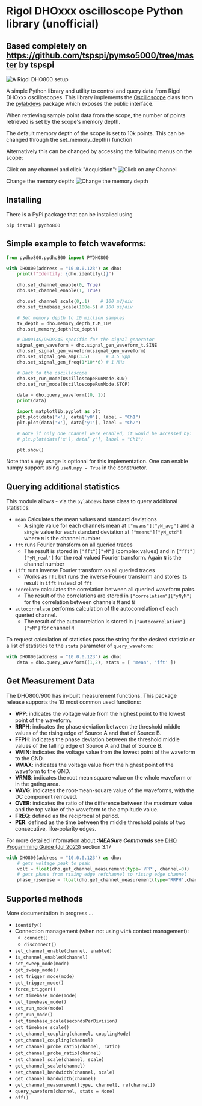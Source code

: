 # Rigol DHOxxx oscilloscope Python library (unofficial)
## Based completely on https://github.com/tspspi/pymso5000/tree/master by tspspi

![A Rigol DHO800 setup](/doc/dhophoto.jpg)

A simple Python library and utility to control and query data from
Rigol DHOxxx oscilloscopes. This library implements the [Oscilloscope](https://github.com/tspspi/pylabdevs/blob/master/src/labdevices/oscilloscope.py) class from
the [pylabdevs](https://github.com/tspspi/pylabdevs) package which
exposes the public interface.

When retrieving sample point data from the scope, the number of points retrieved is set by the scope's memory depth. 

The default memory depth of the scope is set to 10k points. 
This can be changed through the set_memory_depth() function

Alternatively this can be changed by accessing the following menus on the scope:

Click on any channel and click "Acquisition":
![Click on any Channel](/doc/dho800_aq1.jpg)

Change the memory depth:
![Change the memory depth](/doc/dho800_aq2.jpg)

## Installing 

There is a PyPi package that can be installed using

```
pip install pydho800
```

## Simple example to fetch waveforms:

```python
from pydho800.pydho800 import PYDHO800

with DHO800(address = "10.0.0.123") as dho:
    print(f"Identify: {dho.identify()}")

    dho.set_channel_enable(0, True)
    dho.set_channel_enable(1, True)

    dho.set_channel_scale(0,.1)    # 100 mV/div
    dho.set_timebase_scale(100e-6) # 100 us/div

    # Set memory depth to 10 million samples
    tx_depth = dho.memory_depth_t.M_10M
    dho.set_memory_depth(tx_depth)

    # DHO914S/DHO924S specific for the signal generator
    signal_gen_waveform = dho.signal_gen_waveform_t.SINE
    dho.set_signal_gen_waveform(signal_gen_waveform)
    dho.set_signal_gen_amp(3.5)      # 3.5 Vpp
    dho.set_signal_gen_freq(1*10**6) # 1 MHz

    # Back to the oscilloscope
    dho.set_run_mode(OscilloscopeRunMode.RUN)
    dho.set_run_mode(OscilloscopeRunMode.STOP)

    data = dho.query_waveform((0, 1))
    print(data)

    import matplotlib.pyplot as plt
    plt.plot(data['x'], data['y0'], label = "Ch1")
    plt.plot(data['x'], data['y1'], label = "Ch2")

    # Note if only one channel were enabled, it would be accessed by:
    # plt.plot(data['x'], data['y'], label = "Ch1")

    plt.show()
```

Note that ```numpy``` usage is optional for this implementation.
One can enable numpy support using ```useNumpy = True``` in the
constructor.

## Querying additional statistics

This module allows - via the ```pylabdevs``` base class to query
additional statistics:

* ```mean``` Calculates the mean values and standard deviations
   * A single value for each channels mean at ```["means"]["yN_avg"]```
     and a single value for each standard deviation at ```["means"]["yN_std"]```
     where ```N``` is the channel number
* ```fft``` runs Fourier transform on all queried traces
   * The result is stored in ```["fft"]["yN"]``` (complex values) and
     in ```["fft"]["yN_real"]``` for the real valued Fourier transform.
     Again ```N``` is the channel number
* ```ifft``` runs inverse Fourier transform on all queried traces
   * Works as ```fft``` but runs the inverse Fourier transform and stores
     its result in ```ifft``` instead of ```fft```
* ```correlate``` calculates the correlation between all queried
  waveform pairs.
   * The result of the correlations are stored in ```["correlation"]["yNyM"]```
     for the correlation between channels ```M``` and ```N```
* ```autocorrelate``` performs calculation of the autocorrelation of each
  queried channel.
   * The result of the autocorrelation is stored in ```["autocorrelation"]["yN"]```
     for channel ```N```

To request calculation of statistics pass the string for the
desired statistic or a list of statistics to the ```stats```
parameter of ```query_waveform```:

```python
with DHO800(address = "10.0.0.123") as dho:
    data = dho.query_waveform((1,2), stats = [ 'mean', 'fft' ])
```


## Get Measurement Data
The DHO800/900 has in-built measurement functions.
This package release supports the 10 most common used functions:

* **VPP**: indicates the voltage value from the highest point to the lowest point of the waveform.
* **RRPH**: indicates the phase deviation between the threshold middle values of the rising edge of Source A and that of Source B.
* **FFPH**: indicates the phase deviation between the threshold middle values of the falling edge of Source A and that of Source B.
* **VMIN**: indicates the voltage value from the lowest point of the waveform to the GND.
* **VMAX**: indicates the voltage value from the highest point of the waveform to the GND.
* **VRMS**: indicates the root mean square value on the whole waveform or in the gating area.
* **VAVG**: indicates the root-mean-square value of the waveforms, with the DC component removed.
* **OVER**: indicates the ratio of the difference between the maximum value and the top value of the waveform to the amplitude value.
* **FREQ**: defined as the reciprocal of period.
* **PER**: defined as the time between the middle threshold points of two consecutive, like-polarity edges.

For more detailed information about ***:MEASure Commands*** see [DHO Progamming Guide (Jul 2023)](/doc/rigol_dho800_900_prog_man.pdf) section 3.17

```python
with DHO800(address = "10.0.0.123") as dho:
    # gets voltage peak to peak
    volt = float(dho.get_channel_measurement(type='VPP', channel=0))
    # gets phase from rising edge refchannel to rising edge channel
    phase_riserise = float(dho.get_channel_measurement(type='RRPH',channel=1, refchannel=0))
```

## Supported methods

More documentation in progress ...

* ```identify()```
* Connection management (when not using ```with``` context management):
   * ```connect()```
   * ```disconnect()```
* ```set_channel_enable(channel, enabled)```
* ```is_channel_enabled(channel)```
* ```set_sweep_mode(mode)```
* ```get_sweep_mode()```
* ```set_trigger_mode(mode)```
* ```get_trigger_mode()```
* ```force_trigger()```
* ```set_timebase_mode(mode)```
* ```get_timebase_mode()```
* ```set_run_mode(mode)```
* ```get_run_mode()```
* ```set_timebase_scale(secondsPerDivision)```
* ```get_timebase_scale()```
* ```set_channel_coupling(channel, couplingMode)```
* ```get_channel_coupling(channel)```
* ```set_channel_probe_ratio(channel, ratio)```
* ```get_channel_probe_ratio(channel)```
* ```set_channel_scale(channel, scale)```
* ```get_channel_scale(channel)```
* ```set_channel_bandwidth(channel, scale)```
* ```get_channel_bandwidth(channel)```
* ```get_channel_measurement(type, channel[, refchannel])```
* ```query_waveform(channel, stats = None)```
* ```off()```



